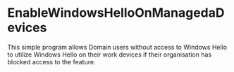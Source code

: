 # EnableWindowsHelloOnManagedaDevices
This simple program allows Domain users without access to Windows Hello to utilize Windows Hello on their work devices if their organisation has blocked access to the feature.
